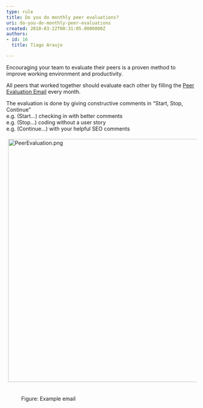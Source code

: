 ```yaml
---
type: rule
title: Do you do monthly peer evaluations?
uri: do-you-do-monthly-peer-evaluations
created: 2010-03-22T00:31:05.0000000Z
authors:
- id: 16
  title: Tiago Araujo

---
```




<span class='intro'> Encouraging your team to evaluate their peers is a proven method to improve working environment and productivity.​ 
 </span>


  <p>All peers&#160;that worked together should evaluate each other by filling the <a name="Peer Evaluation Email Template" id="Peer Evaluation Email Template" href="/Management/RulestoBetterSpecificationReviews/Documents/PeerEvaluationEmailTemplate.msg" target="_blank">Peer Evaluation Email</a> every month.</p>
<p>The evaluation is done by giving constructive comments in “Start, Stop, Continue”<br>
e.g. (Start...) checking in with better comments&#160;&#160;<br>
e.g. (Stop...) coding without a user story​&#160;&#160; <br>
e.g. (Continue...) with your helpful SEO comments</p><p class="ssw15-rteElement-GreyBox"><img src="/Management/Rules-to-Better-Software-Consultants-Working-in-a-Team/PublishingImages/PeerEvaluation.png" alt="PeerEvaluation.png" style="margin&#58;5px;width&#58;650px;" />​<br></p><dd class="ssw15-rteElement-FigureGood">Figure&#58; Example email​​</dd>





